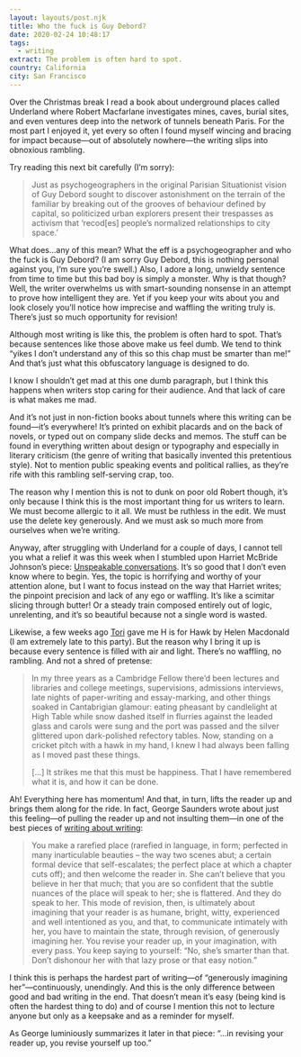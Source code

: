 ```yaml
---
layout: layouts/post.njk
title: Who the fuck is Guy Debord?
date: 2020-02-24 10:48:17
tags:
  - writing
extract: The problem is often hard to spot.
country: California
city: San Francisco
---
```


Over the Christmas break I read a book about underground places called Underland where Robert Macfarlane investigates mines, caves, burial sites, and even ventures deep into the network of tunnels beneath Paris. For the most part I enjoyed it, yet every so often I found myself wincing and bracing for impact because—out of absolutely nowhere—the writing slips into obnoxious rambling.

Try reading this next bit carefully (I’m sorry):

> Just as psychogeographers in the original Parisian Situationist vision of Guy Debord sought to discover astonishment on the terrain of the familiar by breaking out of the grooves of behaviour defined by capital, so politicized urban explorers present their trespasses as activism that ‘recod[es] people’s normalized relationships to city space.’

What does...any of this mean? What the eff is a psychogeographer and who the fuck is Guy Debord? (I am sorry Guy Debord, this is nothing personal against you, I’m sure you’re swell.) Also, I adore a long, unwieldy sentence from time to time but this bad boy is simply a monster. Why is that though? Well, the writer overwhelms us with smart-sounding nonsense in an attempt to prove how intelligent they are. Yet if you keep your wits about you and look closely you’ll notice how imprecise and waffling the writing truly is. There’s just so much opportunity for revision!

Although most writing is like this, the problem is often hard to spot. That’s because sentences like those above make us feel dumb. We tend to think “yikes I don’t understand any of this so this chap must be smarter than me!” And that’s just what this obfuscatory language is designed to do.

I know I shouldn’t get mad at this one dumb paragraph, but I think this happens when writers stop caring for their audience. And that lack of care is what makes me mad.

And it’s not just in non-fiction books about tunnels where this writing can be found—it’s everywhere! It’s printed on exhibit placards and on the back of novels, or typed out on company slide decks and memos. The stuff can be found in everything written about design or typography and especially in literary criticism (the genre of writing that basically invented this pretentious style). Not to mention public speaking events and political rallies, as they’re rife with this rambling self-serving crap, too.

The reason why I mention this is not to dunk on poor old Robert though, it’s only because I think this is the most important thing for us writers to learn. We must become allergic to it all. We must be ruthless in the edit. We must use the delete key generously. And we must ask so much more from ourselves when we’re writing.

Anyway, after struggling with Underland for a couple of days, I cannot tell you what a relief it was this week when I stumbled upon Harriet McBride Johnson’s piece: [Unspeakable conversations](https://www.nytimes.com/2003/02/16/magazine/unspeakable-conversations.html). It’s so good that I don’t even know where to begin. Yes, the topic is horrifying and worthy of your attention alone, but I want to focus instead on the way that Harriet writes; the pinpoint precision and lack of any ego or waffling. It’s like a scimitar slicing through butter! Or a steady train composed entirely out of logic, unrelenting, and it’s so beautiful because not a single word is wasted.

Likewise, a few weeks ago [Tori](https://torihinn.com) gave me H is for Hawk by Helen Macdonald (I am extremely late to this party). But the reason why I bring it up is because every sentence is filled with air and light. There’s no waffling, no rambling. And not a shred of pretense:

> In my three years as a Cambridge Fellow there’d been lectures and libraries and college meetings, supervisions, admissions interviews, late nights of paper-writing and essay-marking, and other things soaked in Cantabrigian glamour: eating pheasant by candlelight at High Table while snow dashed itself in flurries against the leaded glass and carols were sung and the port was passed and the silver glittered upon dark-polished refectory tables. Now, standing on a cricket pitch with a hawk in my hand, I knew I had always been falling as I moved past these things.
>
> [...] It strikes me that this must be happiness. That I have remembered what it is, and how it can be done.

Ah! Everything here has momentum! And that, in turn, lifts the reader up and brings them along for the ride. In fact, George Saunders wrote about just this feeling—of pulling the reader up and not insulting them—in one of the best pieces of [writing about writing](https://www.theguardian.com/books/2017/mar/04/what-writers-really-do-when-they-write):

> You make a rarefied place (rarefied in language, in form; perfected in many inarticulable beauties – the way two scenes abut; a certain formal device that self-escalates; the perfect place at which a chapter cuts off); and then welcome the reader in. She can’t believe that you believe in her that much; that you are so confident that the subtle nuances of the place will speak to her; she is flattered. And they do speak to her. This mode of revision, then, is ultimately about imagining that your reader is as humane, bright, witty, experienced and well intentioned as you, and that, to communicate intimately with her, you have to maintain the state, through revision, of generously imagining her. You revise your reader up, in your imagination, with every pass. You keep saying to yourself: “No, she’s smarter than that. Don’t dishonour her with that lazy prose or that easy notion.”

I think this is perhaps the hardest part of writing—of “generously imagining her”—continuously, unendingly. And this is the only difference between good and bad writing in the end. That doesn’t mean it’s easy (being kind is often the hardest thing to do) and of course I mention this not to lecture anyone but only as a keepsake and as a reminder for myself.

As George luminiously summarizes it later in that piece: “...in revising your reader up, you revise yourself up too.”
